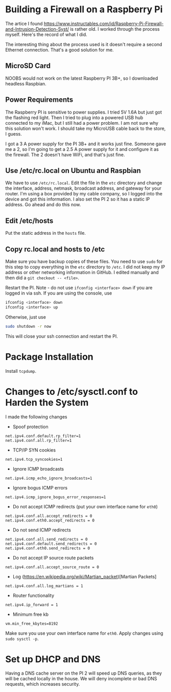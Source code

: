 # Building a Firewall on a Raspberry Pi

The artice I found https://www.instructables.com/id/Raspberry-Pi-Firewall-and-Intrusion-Detection-Syst/ is rather old. I worked through the process myself. Here's the record of what I did.

The interesting thing about the process used is it doesn't require a second Ethernet connection. That's a good solution for me.

## MicroSD Card

NOOBS would not work on the latest Raspberry PI 3B+, so I downloaded headless Raspbian.

## Power Requirements

The Raspberry PI is sensitive to power supplies. I tried 5V 1.6A but just got the flashing red light. Then I tried to plug into a powered USB hub connected to my iMac, but I still had a power problem. I am not sure why this solution won't work. I should take my MicroUSB cable back to the store, I guess.

I got a 3 A power supply for the PI 3B+ and it works just fine. Someone gave me a 2, so I'm going to get a 2.5 A power supply for it and configure it as the firewall. The 2 doesn't have WiFi, and that's just fine.

## Use /etc/rc.local on Ubuntu and Raspbian

We have to use `/etc/rc.local`. Edit the file in the `etc` directory and change the interface, address, netmask, broadcast address, and gateway for your router. I'm using a box provided by my cable company, so I logged into the device and got this information. I also set the PI 2 so it has a static IP address. Go ahead and do this now.

## Edit /etc/hosts

Put the static address in the `hosts` file.

## Copy rc.local and hosts to /etc

Make sure you have backup copies of these files. You need to use `sudo` for this step to copy everything in the `etc` directory to `/etc`. I did not keep my IP address or other networking information in GitHub. I edited manually and then did a `git checkout -- <file>`.

Restart the PI. Note - do not use `ifconfig <interface> down` if you are logged in via ssh. If you are using the console, use

```bash
ifconfig <interface> down
ifconfig <interface> up
```

Otherwise, just use

```bash
sudo shutdown -r now
```

This will close your ssh connection and restart the PI.

# Package Installation

Install `tcpdump`.

# Changes to /etc/sysctl.conf to Harden the System

I made the following changes

- Spoof protection

```
net.ipv4.conf.default.rp_filter=1
net.ipv4.conf.all.rp_filter=1
```

- TCP/IP SYN cookies

```
net.ipv4.tcp_syncookies=1
```

- Ignore ICMP broadcasts

```
net.ipv4.icmp_echo_ignore_broadcasts=1
```

- Ignore bogus ICMP errors

```
net.ipv4.icmp_ignore_bogus_error_responses=1
```

- Do not accept ICMP redirects (put your own interface name for `eth0`)

```
net.ipv4.conf.all.accept_redirects = 0
net.ipv4.conf.eth0.accept_redirects = 0
```

- Do not send ICMP redirects

```
net.ipv4.conf.all.send_redirects = 0
net.ipv4.conf.default.send_redirects = 0
net.ipv4.conf.eth0.send_redirects = 0
```

- Do not accept IP source route packets

```
net.ipv4.conf.all.accept_source_route = 0
```

- Log (https://en.wikipedia.org/wiki/Martian_packet)[Martian Packets]

```
net.ipv4.conf.all.log_martians = 1
```

- Router functionality

```
net.ipv4.ip_forward = 1
```

- Minimum free kb

```
vm.min_free_kbytes=8192
```

Make sure you use your own interface name for `eth0`. Apply changes using `sudo sysctl -p`.

# Set up DHCP and DNS

Having a DNS cache server on the PI 2 will speed up DNS queries, as they will be cached locally in the house. We will deny incomplete or bad DNS requests, which increases security.
